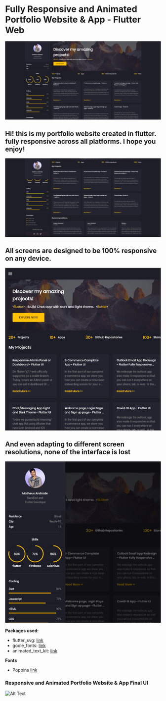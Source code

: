 # Fully Responsive and Animated Portfolio Website & App - Flutter Web

<img src="/forgit/WebSite1.png" alt="My cool logo"/>

## Hi! this is my portfolio website created in flutter. fully responsive across all platforms. I hope you enjoy!

<img src="/forgit/website2.png" alt="My cool logo"/>

## All screens are designed to be 100% responsive on any device.

<img src="/forgit/website3.png" alt="My cool logo"/>

## And even adapting to different screen resolutions, none of the interface is lost

<img src="/forgit/website4.png" alt="My cool logo"/>

**Packages used:**

- flutter_svg: [link](https://pub.dev/packages/flutter_svg)
- goole_fonts: [link](https://pub.dev/packages/google_fonts)
- animated_text_kit: [link](https://pub.dev/packages/animated_text_kit)

**Fonts**

- Poppins [link](https://fonts.google.com/specimen/Poppins)

### Responsive and Animated Portfolio Website & App Final UI

![Alt Text](https://media2.giphy.com/media/FPt1wPysLhrbytgmYH/giphy.gif?cid=790b761190b312f1147d6fdda8865c5778e3010c1e2801a4&rid=giphy.gif&ct=g)
